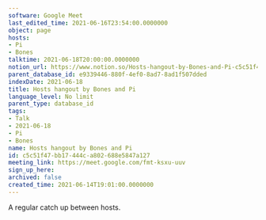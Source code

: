 ```yaml
---
software: Google Meet
last_edited_time: 2021-06-16T23:54:00.0000000
object: page
hosts:
- Pi
- Bones
talktime: 2021-06-18T20:00:00.0000000
notion_url: https://www.notion.so/Hosts-hangout-by-Bones-and-Pi-c5c51f47bb17444ca802688e5847a127
parent_database_id: e9339446-880f-4ef0-8ad7-8ad1f507dded
indexDate: 2021-06-18
title: Hosts hangout by Bones and Pi
language_level: No limit
parent_type: database_id
tags:
- Talk
- 2021-06-18
- Pi
- Bones
name: Hosts hangout by Bones and Pi
id: c5c51f47-bb17-444c-a802-688e5847a127
meeting_link: https://meet.google.com/fmt-ksxu-uuv
sign_up_here: 
archived: false
created_time: 2021-06-14T19:01:00.0000000
---
```


A regular catch up between hosts.


